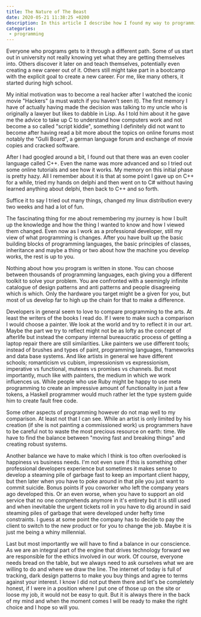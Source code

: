 ```yaml
---
title: The Nature of The Beast
date: 2020-05-21 11:38:25 +0200
description: In this article I describe how I found my way to programming and how I view it from a philosophical point of view
categories:
 - programming
---
```




Everyone who programs gets to it through a different path. Some of us start out in university not really knowing yet what they are getting themselves into. Others discover it later on and teach themselves, potentially even creating a new career out of it. Others still might take part in a bootcamp with the explicit goal to create a new career. For me, like many others, it started during high school.

 My initial motivation was to become a real hacker after I watched the iconic movie "Hackers" (a must watch if you haven't seen it). The first memory I have of actually having made the decision was talking to my uncle who is originally a lawyer but likes to dabble in Lisp. As I told him about it he gave me the advice to take up C to understand how computers work and not become a so called "script kiddie", something I definitely did not want to become after having read a bit more about the topics on online forums most notably the "Gulli Board", a german language forum and exchange of movie copies and cracked software.

 After I had googled around a bit, I found out that there was an even cooler language called C++. Even the name was more advanced and so I tried out some online tutorials and see how it works. My memory on this initial phase is pretty hazy. All I remember about it is that at some point I gave up on C++ for a while, tried my hands on delphi and then went on to C# without having learned anything about delphi, then back to C++ and so forth.

 Suffice it to say I tried out many things, changed my linux distribution every two weeks and had a lot of fun.

 The fascinating thing for me about remembering my journey is how I built up the knowledge and how the thing I wanted to know and how I viewed them changed. Even now as I work as a professional developer, still my view of what programming is changes. After you have built up the basic building blocks of programming languages, the basic principles of classes, inheritance and maybe a thing or two about how the machine you develop works, the rest is up to you.

 Nothing about how you program is written in stone. You can choose between thousands of programming languages, each giving you a different toolkit to solve your problem. You are confronted with a seemingly infinite catalogue of design patterns and anti patterns and people disagreeing which is which. Only the hardware you target might be a given for you, but most of us develop far to high up the chain for that to make a difference.

 Developers in general seem to love to compare programming to the arts. At least the writers of the books I read do. If I were to make such a comparison I would choose a painter. We look at the world and try to reflect it in our art. Maybe the part we try to reflect might not be as lofty as the concept of afterlife but instead the company internal bureaucratic process of getting a laptop repair there are still similarities. Like painters we use different tools; instead of brushes and types of paint, programming languages, frameworks and data base systems. And like artists in general we have different schools; romanticism vs cubism, impressionism vs expressionism, imperative vs functional, mutexes vs promises vs channels.
 But most importantly, much like with painters, the medium in which we work influences us. While people who use Ruby might be happy to use meta programming to create an impressive amount of functionality in just a few tokens, a Haskell programmer would much rather let the type system guide him to create fault free code.

Some other aspects of programming however do not map well to my comparison. At least not that I can see. While an artist is only limited by his creation (if she is not painting a commissioned work) us programmers have to be careful not to waste the most precious resource on earth: time.
We have to find the balance between "moving fast and breaking things" and creating robust systems.

Another balance we have to make which I think is too often overlooked is happiness vs business needs. I'm not even sure if this is something other professional developers experience but sometimes it makes sense to develop a steaming pile of garbage fast to keep an important client happy, but then later when you have to poke around in that pile you just want to commit suicide. Bonus points if you coworker who left the company years ago developed this. Or an even worse, when you have to support an old service that no one comprehends anymore in it's entirety but it is still used and when inevitable the urgent tickets roll in you have to dig around in said steaming piles of garbage that were developed under hefty time constraints. I guess at some point the company has to decide to pay the client to switch to the new product or for you to change the job. Maybe it is just me being a whiny millennial.

Last but most importantly we will have to find a balance in our conscience. As we are an integral part of the engine that drives technology forward we are responsible for the ethics involved in our work. Of course, everyone needs bread on the table, but we always need to ask ourselves what we are willing to do and where we draw the line. The internet of today is full of tracking, dark design patterns to make you buy things and agree to terms against your interest. I know I did not put them there and let's be completely honest, if I were in a position where I put one of those up on the site or loose my job, it would not be easy to quit. But it is always there in the back of my mind and when the moment comes I will be ready to make the right choice and I hope so will you.
